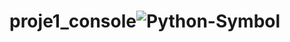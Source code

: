 # proje1_console![Python-Symbol](https://github.com/user-attachments/assets/54b431ae-5168-47eb-b8ae-f7518bce6a25)
